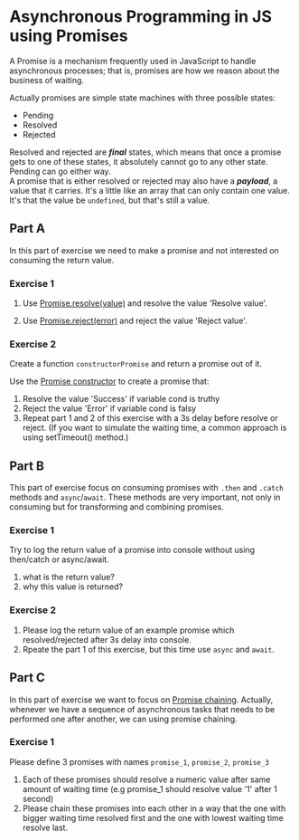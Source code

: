 # Asynchronous Programming in JS using Promises
A Promise is a mechanism frequently used in JavaScript to handle asynchronous processes; that is, promises are how we reason about the business of waiting.

Actually promises are simple state machines with three possible states:

- Pending
- Resolved
- Rejected

Resolved and rejected are ***final*** states, which means that once a promise gets to one of these states, it absolutely cannot go to any other state. Pending can go either way.  
A promise that is either resolved or rejected may also have a ***payload***, a value that it carries.  It's a little like an array that can only contain one value.  It's that the value be `undefined`, but that's still a value.

## Part A
In this part of exercise we need to make a promise and not interested on consuming the return value.

### Exercise 1

1. Use [Promise.resolve(value)](https://developer.mozilla.org/en-US/docs/Web/JavaScript/Reference/Global_Objects/Promise/resolve) and resolve the value 'Resolve value'. 

2. Use [Promise.reject(error)](https://developer.mozilla.org/en-US/docs/Web/JavaScript/Reference/Global_Objects/Promise/reject) and reject the value 'Reject value'.


### Exercise 2

Create a function `constructorPromise` and return a promise out of it.

Use the [Promise constructor](https://developer.mozilla.org/en-US/docs/Web/JavaScript/Reference/Global_Objects/Promise) to create a promise that:

1. Resolve the value 'Success' if variable cond is truthy
2. Reject the value 'Error' if variable cond is falsy
3. Repeat part 1 and 2 of this exercise with a 3s delay before resolve or reject. (If you want to simulate the waiting time, a common approach is using setTimeout() method.)


## Part B
This part of exercise focus on consuming promises with `.then` and `.catch` methods and `async`/`await`. These methods are very important, not only in consuming but for transforming and combining promises.

### Exercise 1
Try to log the return value of a promise into console without using then/catch or async/await. 
1. what is the return value?
2. why this value is returned?

### Exercise 2

1. Please log the return value of an example promise which resolved/rejected after 3s delay into console.
2. Rpeate the part 1 of this exercise, but this time use `async` and `await`.


## Part C
In this part of exercise we want to focus on [Promise chaining](https://developer.mozilla.org/en-US/docs/Web/JavaScript/Guide/Using_promises#chaining). Actually, whenever we have a sequence of asynchronous tasks that needs to be performed one after another, we can using promise chaining.

### Exercise 1
Please define 3 promises with names `promise_1`, `promise_2`, `promise_3`
1. Each of these promises should resolve a numeric value after same amount of waiting time (e.g promise_1 should resolve value '1' after 1 second)
2. Please chain these promises into each other in a way that the one with bigger waiting time resolved first and the one with lowest waiting time resolve last.



#